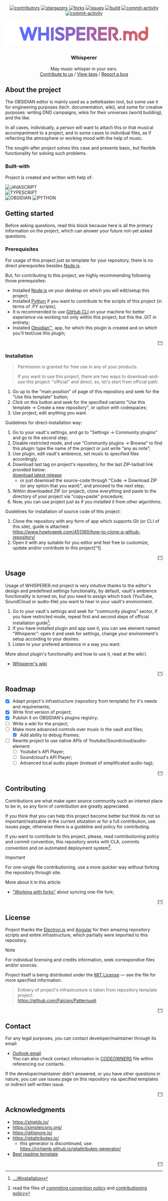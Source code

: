 <!--
 BLOCK OF SHIELDS AND LOGO:
 -->
 <!-- markdownlint-disable -->
 <div align="center">
    <a href="https://github.com/Falcion/Whisperer.md/graphs/contributors"><img src="https://img.shields.io/github/contributors/Falcion/Whisperer.md" alt="contributors"/></a>
    <a href="https://github.com/Falcion/Whisperer.md/stargazers"><img src="https://img.shields.io/github/stars/Falcion/Whisperer.md" alt="stargazers"/></a>
    <a href="https://github.com/Falcion/Whisperer.md/forks"><img src="https://img.shields.io/github/forks/Falcion/Whisperer.md" alt="forks"/></a>
    <a href="https://github.com/Falcion/Whisperer.md/issues"><img src="https://img.shields.io/github/issues/Falcion/Whisperer.md" alt="issues"/></a>
    <a href="https://github.com/Falcion/Whisperer.md/actions/workflows/analytics.yml"><img src="https://img.shields.io/github/actions/workflow/status/Falcion/Whisperer.md/.github%2Fworkflows%2Fbuild.yml" alt="build"></a>
    <a href="https://github.com/Falcion/Whisperer.md/commits"><img src="https://img.shields.io/github/last-commit/Falcion/Whisperer.md" alt="commit-activity"/></a>
    <!-- SET UP STATUS FOR PROJECT AFTER RELEASE, FROM PRESETS AT:
         ~/.github/badges-status-presets.json
    -->
    <a href="https://github.com/Falcion/Patternugit/releases/latest"><img src="https://img.shields.io/badge/status-maintenance-crimson" alt="commit-activity"/></a>
</div>
<!-- -->
<br/>
<!-- -->
<div align="center">
    <picture align="center">
        <source
        srcset="./.github/images/icon-dark-theme.svg"
        media="(prefers-color-scheme: dark)"
      />
      <source
        srcset="./.github/images/icon-light-theme.svg"
        media="(prefers-color-scheme: light), (prefers-color-scheme: no-preference)"
      />
      <img src="./.github/images/icon-dark-theme.svg" />
    </picture>
    <!-- TEXTS -->
    <h3>
        Whisperer</h3>
     <p>
    May music whisper in your ears.
    <br/>
    <a href="https://github.com/Falcion/Whisperer.md/compare/">Contribute to us</a>
    /
    <a href="https://github.com/Falcion/Whisperer.md/tags/">View tags</a>
    /
    <a href="https://github.com/Falcion/Whisperer.md/issues/">Report a bug</a>
    </p>
</div>
 <!-- markdownlint-enable -->
<!-- ABOUT THE PROJECT:
 -->

## About the project

The OBSIDIAN editor is mainly used as a zettelkasten tool, but some use it for
engineering purposes (tech. documentation, wiki), and some for creative purposes:
writing DND campaigns, wikis for their universes (world building), and the like.

In all cases, individually, a person will want to attach this or that musical accompaniment
to a project, and in some cases to individual files, as if reflecting the atmosphere
or working mood with the help of music.

The sought-after project solves this case and presents basic, but flexible functionality
for solving such problems.

<!-- BUILT WITH:
 -->

### Built-with

Project is created and written with help of:

![JAVASCRIPT](https://img.shields.io/badge/-javascript-F7DF1E?style=for-the-badge&logo=javascript&logoColor=black)\
![TYPESCRIPT](https://img.shields.io/badge/-typescript-3178C6?style=for-the-badge&logo=typescript&logoColor=white)\
![OBSIDIAN](https://img.shields.io/badge/-OBSIDIAN-7C3AED?style=for-the-badge&logo=obsidian&logoColor=white)
![PYTHON](https://img.shields.io/badge/-python-3776AB?style=for-the-badge&logo=python&logoColor=white)

<!-- GETTING STARTED
 -->

## Getting started

Before asking questions, read this block because here is all the primary information
on the project, which can answer your future not-yet asked questions.

<!-- PREREQUISITES:
 -->

### Prerequisites

For usage of this project just as template for your repository, there is no direct
prerequisites besides [Node.js](https://dotnet.microsoft.com/en-us/download/).

But, for contributing to this project, we highly recommending following those prerequisites:

- Installed [Node.js](https://dotnet.microsoft.com/en-us/download/) on your desktop
  on which you will edit/setup this project;
- Installed [Python](https://www.python.org/) if you want to contribute to the
  scripts of this project (in terms of .PY scripts);
- It is recommended to use [GitHub CLI](https://cli.github.com/) on your machine
  for better experience via working not only within this project, but this the
  .GIT in entirety;
- Installed [Obsidian™](https://obsidian.md/), app, for which this plugin is created
  and on which you'll test/use this plugin;

<p align="right"><a href="#readme-top" title="Back to the top of README">[^]</a></p>

<!-- INSTALLATION:
 -->

### Installation

> Permission is granted for free use in any of your products.
>
> If you want to use this project, there are two ways to download-and-use this project:
> "official" and direct, so, let's start from official path:

1. Go up to the "main position" of page of this repository and seek for the "Use
   this template" button;
2. Click on this button and seek for the specified variants "Use this template →
   Create a new repository", or option with codespaces;
3. Use project, edit anything you want.

Guidelines for direct-installation way:

1. Go to your vault's settings, and go to "Settings → Community plugins" and go
   to the second step;
2. Disable restricted mode, and use "Community plugins → Browse" to find this plugin:
   type the name of the project or just write “any as note”;
3. Use plugin, edit vault's ambience, set music to specified files accordingly.
4. Download last tag on project's repository, for the last ZIP-tarball link provided
   below:\
    [download latest release](https://github.com/Falcion/Patternugit/releases/latest/)
   - or just download the source-code through "Code → Download ZIP (or any option
     that you want)", and proceed to the next step;
5. Within downloaded ZIP (or project), clone everything and paste to the directory
   of your project via "copy+paste" procedure;
6. Now, you can use project just as if you installed it from other algorithms.

Guidelines for installation of source code of this project:

1. Clone the repository with any form of app which supports Git (or CLI of this site),
   guide is attached:\
    <https://www.howtogeek.com/451360/how-to-clone-a-github-repository/>
2. Open it with any suitable for you editor and feel free to customize, update and/or
   contribute to this project[^1].

<p align="right"><a href="#readme-top" title="Back to the top of README">[^]</a></p>

<!-- USAGE:
 -->

## Usage

Usage of WHISPERER.md project is very intuitive thanks to the editor's design and
predefined settings functionality, by default, vault's ambience functionality is
turned on, but you need to assign which track (YouTube, SoundCloud or audio-file)
you want to hear in your vault's environment.

1. Go to your vault's settings and seek for "community plugins" sector, if you
   have restricted mode, repeat first and second steps of official installation guide[^2];
2. If you have installed plugin and app saw it, you can see element named "Whisperer":
   open it and seek for settings, change your environment's setup according to your
   desires.
3. Listen to your prefered ambience in a way you want.

More about plugin's functionality and how to use it, read at the wiki:\

- [Whisperer's wiki](https://github.com/Falcion/Whisperer.md/wiki)

<p align="right"><a href="#readme-top" title="Back to the top of README">[^]</a></p>

<!-- ROADMAP:
 -->

## Roadmap

<!--
  This roadmap is general and initial,
  meaning it is created only at the start
  of project development and discontinued
  after completion of it.
 -->

- [x] Adapt project's infrastructure (repository from template) for it's
  needs and requirements;
- [x] Write first version of project;
- [x] Publish it on OBSIDIAN's plugins registry;
- [ ] Write a wiki for the project;
- [ ] Make more advanced controls over music in the vault and files;
  - [x] Add ability to debug iframes;
- [ ] Rewrite project to use native APIs of Youtube/Soundcloud/audio-element:
  - [ ] Youtube's API Player;
  - [ ] Soundcloud's API Player;
  - [ ] Advanced local audio player (instead of simplificated audio-tag);

<p align="right"><a href="#readme-top" title="Back to the top of README">[^]</a></p>

<!-- CONTRIBUTING:
 -->

## Contributing

Contributions are what make open source community such an interest place to be in,
so any form of contribution are greatly appreciated.

If you think that you can help this project become better but think its not so
important/realizable in the current situtation or for a full contribution, use
issues page, otherwise there is a guideline and policy for contributing.

If you want to contribute to this project, please, read contributioning policy and
commit convention, this repository works with CLA, commits convention and on automated
deployment system[^4].

> [!Important]
> For one-single file contributioning, use a more quicker way without forking the
> repository through site.

More about it in this article:

- ["Working with forks"](https://docs.github.com/en/pull-requests/collaborating-with-pull-requests/working-with-forks/syncing-a-fork/)
  about syncing one-file fork;

<p align="right"><a href="#readme-top" title="Back to the top of README">[^]</a></p>

<!-- LICENSE:
 -->

## License

Project thanks the [Electron.js](https://github.com/electron/electron/) and
[Angular](https://github.com/angular/angular/) for their amazing repository
scripts and entire infrastructure, which partially were imported to this repository.

> [!Note]
> For individual licensing and credits information, seek correspondive files and/or
> sources.

Project itself is being distributed under the [MIT License](https://choosealicense.com/licenses/mit/)
— see the file for more specified information.

> Entirery of project's infrastructure is taken from repository template project:\
> <https://github.com/Falcion/Patternugit>

<p align="right"><a href="#readme-top" title="Back to the top of README">[^]</a></p>

<!-- CONTACT:
 -->

## Contact

For any legal purposes, you can contact developer/maintainer through its email:

<!-- Using "MAILTO" for better view of README -->

- <a href="mailto: io.falcion@outlook.com">Outlook email</a>\
  You can also check contact information in [CODEOWNERS](./.github/CODEOWNERS)
  file within referencing our contacts.

If the developer/maintainer didn't answered, or you have other questions in nature,
you can use issues page on this repository via specified templates or indirect
self-written issue.

<p align="right"><a href="#readme-top" title="Back to the top of README">[^]</a></p>

<!-- ACKNOWLEDGEMENTS:
 -->

## Acknowledgments

- <https://shields.io/>
- <https://simpleicons.org/>
- <https://gitignore.io/>
- <https://gitattributes.io/>
  - this generator is discontinued, use:\
    <https://richienb.github.io/gitattributes-generator/>
- [Best readme template](https://github.com/othneildrew/Best-README-Template)

<p align="right"><a href="#readme-top" title="Back to the top of README">[^]</a></p>

<!-- HYPERLINKS-NOTES:
 -->

[^2]: [.../#installation](#installation)
[^4]: read the files of [commiting convention policy](./main/docs/github/COMMIT_CONVENTION.md) and [contributioning policy](./main/.github/CONTRIBUTING.md)
